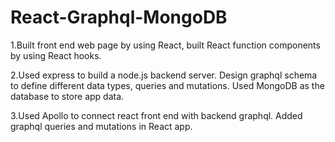 # React-Graphql-MongoDB
1.Built front end web page by using React, built React function components by using React hooks.

2.Used express to build a node.js backend server. Design graphql schema to define different data types, queries and mutations. Used MongoDB as the database to store app data.

3.Used Apollo to connect react front end with backend graphql. Added graphql queries and mutations in React app.

